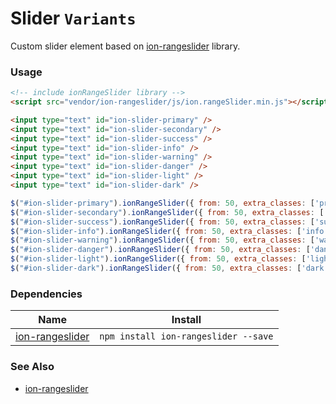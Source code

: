 # Slider `Variants`

Custom slider element based on [ion-rangeslider](https://github.com/IonDen/ion.rangeSlider) library.

<!-- STORY -->

### Usage
```html
<!-- include ionRangeSlider library -->
<script src="vendor/ion-rangeslider/js/ion.rangeSlider.min.js"></script>

<input type="text" id="ion-slider-primary" />
<input type="text" id="ion-slider-secondary" />
<input type="text" id="ion-slider-success" />
<input type="text" id="ion-slider-info" />
<input type="text" id="ion-slider-warning" />
<input type="text" id="ion-slider-danger" />
<input type="text" id="ion-slider-light" />
<input type="text" id="ion-slider-dark" />
```
```js
$("#ion-slider-primary").ionRangeSlider({ from: 50, extra_classes: ['primary'] });
$("#ion-slider-secondary").ionRangeSlider({ from: 50, extra_classes: ['secondary'] });
$("#ion-slider-success").ionRangeSlider({ from: 50, extra_classes: ['success'] });
$("#ion-slider-info").ionRangeSlider({ from: 50, extra_classes: ['info'] });
$("#ion-slider-warning").ionRangeSlider({ from: 50, extra_classes: ['warning'] });
$("#ion-slider-danger").ionRangeSlider({ from: 50, extra_classes: ['danger'] });
$("#ion-slider-light").ionRangeSlider({ from: 50, extra_classes: ['light'] });
$("#ion-slider-dark").ionRangeSlider({ from: 50, extra_classes: ['dark'] });
```

### Dependencies

| Name        | Install    |
|-------------|---------|
| [ion-rangeslider](https://github.com/IonDen/ion.rangeSlider) | `npm install ion-rangeslider --save` |

### See Also
- [ion-rangeslider](https://github.com/IonDen/ion.rangeSlider)
